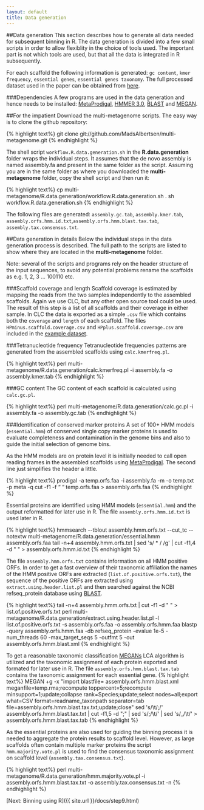 ```yaml
---
layout: default
title: Data generation
---
```

##Data generation
This section describes how to generate all data needed for subsequent binning in R. The data generation is divided into a few small scripts in order to allow flexiblity in the choice of tools used. The important part is not which tools are used, but that all the data is integrated in R subsequently. 

For each scaffold the following information is generated: `gc content`, `kmer frequency`, `essential genes`, `essential genes taxonomy`. The full processed dataset used in the paper can be obtained from [here](https://dl.dropbox.com/s/989dix16ugyuvrq/Albertsen2013.data.tar.gz).

###Dependencies
A few programs are used in the data generation and hence needs to be installed: [MetaProdigal](http://bioinformatics.oxfordjournals.org/content/28/17/2223.abstract),
[HMMER 3.0](http://hmmer.janelia.org/), [BLAST](http://blast.ncbi.nlm.nih.gov/Blast.cgi?CMD=Web&PAGE_TYPE=BlastDocs&DOC_TYPE=Download) and [MEGAN](http://ab.inf.uni-tuebingen.de/software/megan/).

##For the impatient
Download the multi-metagenome scripts. The easy way is to clone the github repository:

{% highlight text%}
git clone git://github.com/MadsAlbertsen/multi-metagenome.git
{% endhighlight %}

The shell script `workflow.R.data.generation.sh` in the **R.data.generation** folder wraps the individual steps. It assumes that the de novo assembly is named assembly.fa and present in the same folder as the script. Assuming you are in the same folder as where you downloaded the **multi-metagenome** folder, copy the shell script and then run it:

{% highlight text%}
cp multi-metagenome/R.data.generation/workflow.R.data.generation.sh .
sh workflow.R.data.generation.sh
{% endhighlight %}

The following files are generated: `assembly.gc.tab`, `assembly.kmer.tab`, `assembly.orfs.hmm.id.txt`,`assembly.orfs.hmm.blast.tax.tab`, `assembly.tax.consensus.txt`.

##Data generation in details
Below the individual steps in the data generation process is described. The full path to the scripts are listed to show where they are located in the **multi-metagenome** folder. 

Note: several of the scripts and programs rely on the header structure of the input sequences, to avoid any potential problems rename the scaffolds as e.g. 1, 2, 3 ... 100110 etc.

###Scaffold coverage and length
Scaffold coverage is estimated by mapping the reads from the two samples independently to the assembled scaffolds. Again we use CLC, but any other open source tool could be used. The result of this step is a list of all scaffolds and their coverage in either sample. In CLC the data is exported as a simple `.csv` file which contains both the `coverage` and `length` of each scaffold. The files `HPminus.scaffold.coverage.csv` and `HPplus.scaffold.coverage.csv` are included in the [example dataset](https://dl.dropbox.com/s/989dix16ugyuvrq/Albertsen2013.data.tar.gz).

###Tetranucleotide frequency
Tetranucleotide frequencies patterns are generated from the assembled scaffolds using `calc.kmerfreq.pl`.

{% highlight text%}
perl multi-metagenome/R.data.generation/calc.kmerfreq.pl -i assembly.fa -o assembly.kmer.tab
{% endhighlight %}

###GC content
The GC content of each scaffold is calculated using `calc.gc.pl`.

{% highlight text%}
perl multi-metagenome/R.data.generation/calc.gc.pl -i assembly.fa -o assembly.gc.tab
{% endhighlight %}

###Identification of conserved marker proteins
A set of 100+ HMM models (`essential.hmm`) of conserved single copy marker proteins is used to evaluate completeness and contamination in the genome bins and also to guide the initial selection of genome bins.

As the HMM models are on protein level it is initially needed to call open reading frames in the assembled scaffolds using [MetaProdigal](http://bioinformatics.oxfordjournals.org/content/28/17/2223.abstract). The second line just simplifies the header a little.

{% highlight text%}
prodigal -a temp.orfs.faa -i assembly.fa -m -o temp.txt -p meta -q
cut -f1 -f “ “ temp.orfs.faa > assembly.orfs.faa
{% endhighlight %}

Essential proteins are identified using HMM models (`essential.hmm`) and the output reformatted for later use in R. The file `assembly.orfs.hmm.id.txt` is used later in R.

{% highlight text%}
hmmsearch --tblout assembly.hmm.orfs.txt --cut_tc --notextw multi-metagenome/R.data.generation/essential.hmm assembly.orfs.faa
tail -n+4 assembly.hmm.orfs.txt | sed 's/ * / /g' | cut -f1,4 -d " " > assembly.orfs.hmm.id.txt
{% endhighlight %}

The file `assembly.hmm.orfs.txt` contains information on all HMM positive ORFs. In order to get a fast overview of their taxonomic affiliation the names of the HMM positive ORFs are extracted (`list.of.positive.orfs.txt`), the sequence of the positive ORFs are extracted using `extract.using.header.list.pl` and then searched against the NCBI refseq_protein database using [BLAST](http://blast.ncbi.nlm.nih.gov/Blast.cgi?CMD=Web&PAGE_TYPE=BlastDocs&DOC_TYPE=Download).

{% highlight text%}
tail -n+4 assembly.hmm.orfs.txt | cut -f1 -d " " > list.of.positive.orfs.txt
perl multi-metagenome/R.data.generation/extract.using.header.list.pl -l list.of.positive.orfs.txt -s assembly.orfs.faa -o assembly.orfs.hmm.faa
blastp -query assembly.orfs.hmm.faa -db refseq_protein -evalue 1e-5 -num_threads 60 -max_target_seqs 5 -outfmt 5 -out assembly.orfs.hmm.blast.xml
{% endhighlight %}

To get a reasonable taxonomic classification [MEGANs](http://ab.inf.uni-tuebingen.de/software/megan/) LCA algorithm is utilized and the taxonomic assignment of each protein exported and formated for later use in R. The file `assembly.orfs.hmm.blast.tax.tab` contains the taxonomic assignment for each essential gene.
{% highlight text%}
MEGAN +g -x "import blastfile= assembly.orfs.hmm.blast.xml meganfile=temp.rma;recompute toppercent=5;recompute minsupport=1;update;collapse rank=Species;update;select nodes=all;export what=CSV format=readname_taxonpath separator=tab file=assembly.orfs.hmm.blast.tax.txt;update;close"
sed 's/\t/;/' assembly.orfs.hmm.blast.tax.txt | cut -f1,5 -d ";" | sed 's/;/\t/' | sed 's/_/\t/' > assembly.orfs.hmm.blast.tax.tab
{% endhighlight %}

As the essential proteins are also used for guiding the binning process it is needed to aggregate the protein results to scaffold level. However, as large scaffolds often contain multiple marker proteins
the script `hmm.majority.vote.pl` is used to find the consensus taxonomic assignment on scaffold level (`assembly.tax.consensus.txt`).

{% highlight text%}
perl multi-metagenome/R.data.generation/hmm.majority.vote.pl -i assembly.orfs.hmm.blast.tax.txt -o assembly.tax.consensus.txt -n
{% endhighlight %}

[Next: Binning using R]({{ site.url }}/docs/step9.html)



